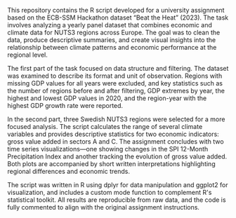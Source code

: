This repository contains the R script developed for a university assignment based on the ECB-SSM Hackathon dataset “Beat the Heat” (2023). The task involves analyzing a yearly panel dataset that combines economic and climate data for NUTS3 regions across Europe. The goal was to clean the data, produce descriptive summaries, and create visual insights into the relationship between climate patterns and economic performance at the regional level.

The first part of the task focused on data structure and filtering. The dataset was examined to describe its format and unit of observation. Regions with missing GDP values for all years were excluded, and key statistics such as the number of regions before and after filtering, GDP extremes by year, the highest and lowest GDP values in 2020, and the region-year with the highest GDP growth rate were reported.

In the second part, three Swedish NUTS3 regions were selected for a more focused analysis. The script calculates the range of several climate variables and provides descriptive statistics for two economic indicators: gross value added in sectors A and C. The assignment concludes with two time series visualizations—one showing changes in the SPI 12-Month Precipitation Index and another tracking the evolution of gross value added. Both plots are accompanied by short written interpretations highlighting regional differences and economic trends.

The script was written in R using dplyr for data manipulation and ggplot2 for visualization, and includes a custom mode function to complement R's statistical toolkit. All results are reproducible from raw data, and the code is fully commented to align with the original assignment instructions.

